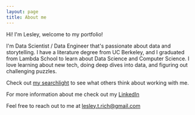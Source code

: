 ```yaml
---
layout: page
title: About me
---
```


Hi! I'm Lesley, welcome to my portfolio!

I'm Data Scientist / Data Engineer that's passionate about data and storytelling. I have a literature degree from UC Berkeley, and I graduated from Lambda School to learn about Data Science and Computer Science. I love learning about new tech, doing deep dives into data, and figuring out challenging puzzles.

Check out [my searchlight](https://app.searchlight.ai/candidate/public-profile) to see what others think about working with me.

For more information about me check out my [LinkedIn](https://www.linkedin.com/in/lesley-rich-86bb8572/)

Feel free to reach out to me at lesley.t.rich@gmail.com
